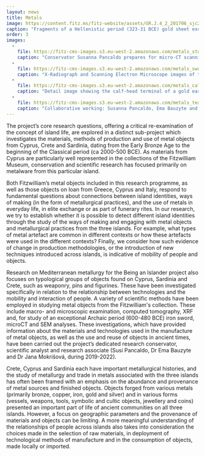 ```yaml
---
layout: news
title: Metals
image: https://content.fitz.ms/fitz-website/assets/GR.J.4_2_201706_sjc288_dc1 (1).jpg?key=exhibition
caption: "Fragments of a Hellenistic period (323-31 BCE) gold sheet excavated in Cyprus (of unknown provenance). An important dimension of the research conducted as part of the Being an Islander project is the scientific analysis of metal objects and metal fragments, focusing on the provenance of their materials, manufacture, and use."
order: 3
images:
  -
    file: https://fitz-cms-images.s3.eu-west-2.amazonaws.com/metals_study.jpg
    caption: "Conservator Susanna Pancaldo prepares for micro-CT scanning of the iron Cypriot sword (GR.334.1892) at the Department of Zoology, University of Cambridge."
  -
    file: https://fitz-cms-images.s3.eu-west-2.amazonaws.com/metals_sword.jpg
    caption: "X-Radiograph and Scanning Electron Microscope images of the Cypriot sword (GR.334.1892). Copyright Fitzwilliam Museum 2021."
  -
    file: https://fitz-cms-images.s3.eu-west-2.amazonaws.com/metals_calf.jpg
    caption: "Detail image showing the calf-head terminal of a gold earring from Cyprus (GR.4.1891). Copyright Fitzwilliam Museum 2021."
  -
    file: https://fitz-cms-images.s3.eu-west-2.amazonaws.com/metals_team.jpg
    caption: "Collaborative working: Susanna Pancaldo, Ema Bauzyte and Julie Dawson (not pictured) discuss research on the iron Cypriot sword (GR.334.1892)."
---
```


The project’s core research questions, offering a critical re-examination of the concept of island life, are explored in a distinct sub-project which investigates the materials, methods of production and use of metal objects from Cyprus, Crete and Sardinia, dating from the Early Bronze Age to the beginning of the Classical period (ca 2000-500 BCE). As materials from Cyprus are particularly well represented in the collections of the Fitzwilliam Museum, conservation and scientific research has focused primarily on metalware from this particular island.

Both Fitzwilliam’s metal objects included in this research programme, as well as those objects on loan from Greece, Cyprus and Italy, respond to fundamental questions about connections between island identities, ways of making (in the form of metallurgical practices), and the use of metals in everyday life, in elite exchange or as part of funerary rites. In our research, we try to establish whether it is possible to detect different island identities through the study of the ways of making and engaging with metal objects and metallurgical practices from the three islands. For example, what types of metal artefact are common in different contexts or how these artefacts were used in the different contexts? Finally, we consider how such evidence of change in production methodologies, or the introduction of new techniques introduced across islands, is indicative of mobility of people and objects. 

Research on Mediterranean metallurgy for the Being an Islander project also focuses on typological groups of objects found on Cyprus, Sardinia and Crete, such as weaponry, pins and figurines. These have been investigated specifically in relation to the relationship between technologies and the mobility and interaction of people. A variety of scientific methods have been employed in studying metal objects from the Fitzwilliam's collection. These include macro- and microscopic examination, computed tomography, XRF and, for study of an exceptional Archaic period (600-480 BCE) iron sword, microCT and SEM analyses. These investigations, which have provided information about the materials and technologies used in the manufacture of metal objects, as well as the use and reuse of objects in ancient times, have been carried out the project’s dedicated research conservator, scientific analyst and research associate (Susi Pancaldo, Dr Ema Bauzyte and Dr Jana Mokrišová, during 2019-2022).

Crete, Cyprus and Sardinia each have important metallurgical histories, and the study of metallurgy and trade in metals associated with the three islands has often been framed with an emphasis on the abundance and provenance of metal sources and finished objects. Objects forged from various metals (primarily bronze, copper, iron, gold and silver) and in various forms (vessels, weapons, tools, symbolic and cultic objects, jewellery and coins) presented an important part of life of ancient communities on all three islands. However, a focus on geographic parameters and the provenance of materials and objects can be limiting. A more meaningful understanding of the relationships of people across islands also takes into consideration the choices made in the selection of raw materials, in deployment of technological methods of manufacture and in the consumption of objects, made locally or imported.
